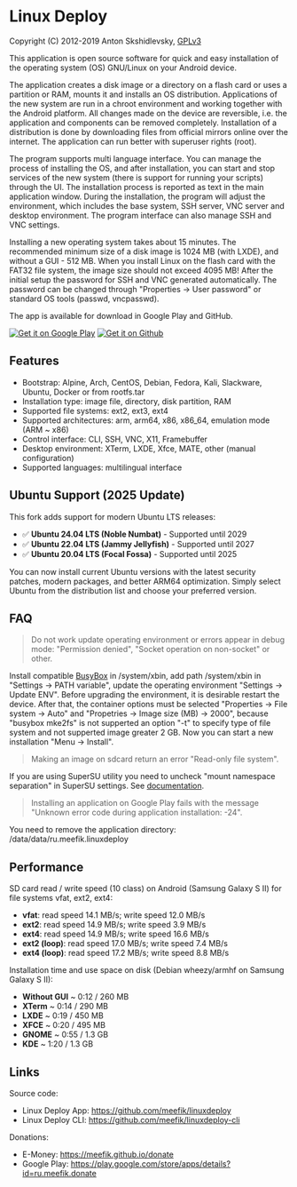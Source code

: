 # Linux Deploy

Copyright (C) 2012-2019  Anton Skshidlevsky, [GPLv3](https://github.com/meefik/linuxdeploy/blob/master/LICENSE)

This application is open source software for quick and easy installation of the operating system (OS) GNU/Linux on your Android device.

The application creates a disk image or a directory on a flash card or uses a partition or RAM, mounts it and installs an OS distribution. Applications of the new system are run in a chroot environment and working together with the Android platform. All changes made on the device are reversible, i.e. the application and components can be removed completely. Installation of a distribution is done by downloading files from official mirrors online over the internet. The application can run better with superuser rights (root).

The program supports multi language interface. You can manage the process of installing the OS, and after installation, you can start and stop services of the new system (there is support for running your scripts) through the UI. The installation process is reported as text in the main application window. During the installation, the program will adjust the environment, which includes the base system, SSH server, VNC server and desktop environment. The program interface can also manage SSH and VNC settings.

Installing a new operating system takes about 15 minutes. The recommended minimum size of a disk image is 1024 MB (with LXDE), and without a GUI - 512 MB. When you install Linux on the flash card with the FAT32 file system, the image size should not exceed 4095 MB! After the initial setup the password for SSH and VNC generated automatically. The password can be changed through "Properties -> User password" or standard OS tools (passwd, vncpasswd).

The app is available for download in Google Play and GitHub.

<a href="https://play.google.com/store/apps/details?id=ru.meefik.linuxdeploy"><img src="https://gist.githubusercontent.com/meefik/54a54afa7cc1dc600bdb855cb7895a4a/raw/ad617c006a1ac28d067c9a87cec60199ca8fef7c/get-it-on-google-play.png" alt="Get it on Google Play"></a>
<a href="https://github.com/meefik/linuxdeploy/releases/latest"><img src="https://gist.githubusercontent.com/meefik/54a54afa7cc1dc600bdb855cb7895a4a/raw/ad617c006a1ac28d067c9a87cec60199ca8fef7c/get-apk-from-github.png" alt="Get it on Github"></a>

## Features

- Bootstrap: Alpine, Arch, CentOS, Debian, Fedora, Kali, Slackware, Ubuntu, Docker or from rootfs.tar
- Installation type: image file, directory, disk partition, RAM
- Supported file systems: ext2, ext3, ext4
- Supported architectures: arm, arm64, x86, x86_64, emulation mode (ARM ~ x86)
- Control interface: CLI, SSH, VNC, X11, Framebuffer
- Desktop environment: XTerm, LXDE, Xfce, MATE, other (manual configuration)
- Supported languages: multilingual interface

## Ubuntu Support (2025 Update)

This fork adds support for modern Ubuntu LTS releases:

- ✅ **Ubuntu 24.04 LTS (Noble Numbat)** - Supported until 2029
- ✅ **Ubuntu 22.04 LTS (Jammy Jellyfish)** - Supported until 2027
- ✅ **Ubuntu 20.04 LTS (Focal Fossa)** - Supported until 2025

You can now install current Ubuntu versions with the latest security patches, modern packages, and better ARM64 optimization. Simply select Ubuntu from the distribution list and choose your preferred version.

## FAQ

> Do not work update operating environment or errors appear in debug mode: "Permission denied", "Socket operation on non-socket" or other.

Install compatible [BusyBox](https://github.com/meefik/busybox/releases) in /system/xbin, add path /system/xbin in "Settings -> PATH variable", update the operating environment "Settings -> Update ENV". Before upgrading the environment, it is desirable restart the device. After that, the container options must be selected "Properties -> File system -> Auto" and "Propetries -> Image size (MB) -> 2000", because "busybox mke2fs" is not supperted an option "-t" to specify type of file system and not supperted image greater 2 GB. Now you can start a new installation "Menu -> Install".

> Making an image on sdcard return an error "Read-only file system".

If you are using SuperSU utility you need to uncheck "mount namespace separation" in SuperSU settings. See [documentation](https://su.chainfire.eu/#how-mount).

> Installing an application on Google Play fails with the message "Unknown error code during application installation: -24".

You need to remove the application directory: /data/data/ru.meefik.linuxdeploy

## Performance

SD card read / write speed (10 class) on Android (Samsung Galaxy S II) for file systems vfat, ext2, ext4:
- **vfat**: read speed 14.1 MB/s; write speed 12.0 MB/s
- **ext2**: read speed 14.9 MB/s; write speed 3.9 MB/s
- **ext4**: read speed 14.9 MB/s; write speed 16.6 MB/s
- **ext2 (loop)**: read speed 17.0 MB/s; write speed 7.4 MB/s
- **ext4 (loop)**: read speed 17.2 MB/s; write speed 8.8 MB/s

Installation time and use space on disk (Debian wheezy/armhf on Samsung Galaxy S II):
- **Without GUI** ~ 0:12 / 260 MB
- **XTerm** ~ 0:14 / 290 MB
- **LXDE** ~ 0:19 / 450 MB
- **XFCE** ~ 0:20 / 495 MB
- **GNOME** ~ 0:55 / 1.3 GB
- **KDE** ~ 1:20 / 1.3 GB

## Links

Source code: 

- Linux Deploy App: <https://github.com/meefik/linuxdeploy>
- Linux Deploy CLI: <https://github.com/meefik/linuxdeploy-cli>

Donations:

- E-Money: <https://meefik.github.io/donate>
- Google Play: <https://play.google.com/store/apps/details?id=ru.meefik.donate>
